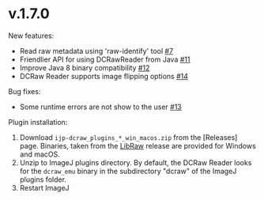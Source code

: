 v.1.7.0
========

New features:
* Read raw metadata using 'raw-identify' tool [#7]
* Friendlier API for using DCRawReader from Java [#11]
* Improve Java 8 binary compatibility [#12]
* DCRaw Reader supports image flipping options [#14]

Bug fixes:
* Some runtime errors are not show to the user [#13]

Plugin installation:
1. Download `ijp-dcraw_plugins_*_win_macos.zip` from the [Releases] page. Binaries, taken from the [LibRaw] release are provided for Windows and macOS.
2. Unzip to ImageJ plugins directory. By default, the DCRaw Reader looks for the `dcraw_emu` binary in the subdirectory "dcraw" of the ImageJ plugins folder.
3. Restart ImageJ

[LibRaw]: https://www.libraw.org/about

[#7]: https://github.com/ij-plugins/ijp-dcraw/issues/7
[#11]: https://github.com/ij-plugins/ijp-dcraw/issues/11
[#12]: https://github.com/ij-plugins/ijp-dcraw/issues/12
[#13]: https://github.com/ij-plugins/ijp-dcraw/issues/13
[#14]: https://github.com/ij-plugins/ijp-dcraw/issues/14